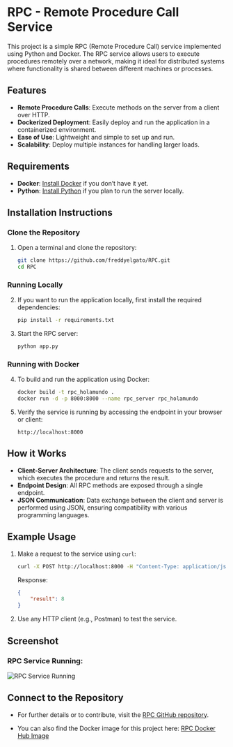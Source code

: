 
# RPC - Remote Procedure Call Service

This project is a simple RPC (Remote Procedure Call) service implemented using Python and Docker. The RPC service allows users to execute procedures remotely over a network, making it ideal for distributed systems where functionality is shared between different machines or processes.

## Features

- **Remote Procedure Calls**: Execute methods on the server from a client over HTTP.
- **Dockerized Deployment**: Easily deploy and run the application in a containerized environment.
- **Ease of Use**: Lightweight and simple to set up and run.
- **Scalability**: Deploy multiple instances for handling larger loads.

## Requirements

- **Docker**: [Install Docker](https://www.docker.com/get-started) if you don’t have it yet.
- **Python**: [Install Python](https://www.python.org/downloads/) if you plan to run the server locally.

## Installation Instructions

### Clone the Repository

1. Open a terminal and clone the repository:
   ```bash
   git clone https://github.com/freddyelgato/RPC.git
   cd RPC
   ```

### Running Locally

2. If you want to run the application locally, first install the required dependencies:
   ```bash
   pip install -r requirements.txt
   ```
3. Start the RPC server:
   ```bash
   python app.py
   ```

### Running with Docker

4. To build and run the application using Docker:
   ```bash
   docker build -t rpc_holamundo .
   docker run -d -p 8000:8000 --name rpc_server rpc_holamundo
   ```

5. Verify the service is running by accessing the endpoint in your browser or client:
   ```
   http://localhost:8000
   ```

## How it Works

- **Client-Server Architecture**: The client sends requests to the server, which executes the procedure and returns the result.
- **Endpoint Design**: All RPC methods are exposed through a single endpoint.
- **JSON Communication**: Data exchange between the client and server is performed using JSON, ensuring compatibility with various programming languages.

## Example Usage

1. Make a request to the service using `curl`:
   ```bash
   curl -X POST http://localhost:8000 -H "Content-Type: application/json" -d '{"method": "add", "params": [5, 3]}'
   ```

   Response:
   ```json
   {
       "result": 8
   }
   ```

2. Use any HTTP client (e.g., Postman) to test the service.

## Screenshot

### RPC Service Running:
![RPC Service Running](https://i.postimg.cc/fbbzVjvp/RPC.png)

## Connect to the Repository

- For further details or to contribute, visit the [RPC GitHub repository](https://github.com/freddyelgato/RPC/tree/main).

- You can also find the Docker image for this project here: [RPC Docker Hub Image](https://hub.docker.com/r/2424833f/rpc)
